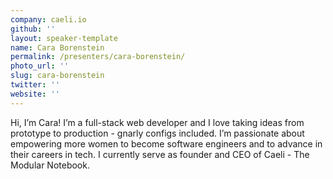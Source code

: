 ```yaml
---
company: caeli.io
github: ''
layout: speaker-template
name: Cara Borenstein
permalink: /presenters/cara-borenstein/
photo_url: ''
slug: cara-borenstein
twitter: ''
website: ''
---
```


Hi, I’m Cara! I’m a full-stack web developer and I love taking ideas from prototype to production - gnarly configs included. I’m passionate about empowering more women to become software engineers and to advance in their careers in tech. I currently serve as founder and CEO of Caeli - The Modular Notebook.
